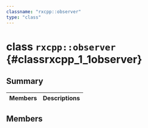 ```yaml
---
classname: "rxcpp::observer"
type: "class"
---
```


# class `rxcpp::observer` {#classrxcpp_1_1observer}

## Summary

 Members                        | Descriptions
--------------------------------|---------------------------------------------

## Members

